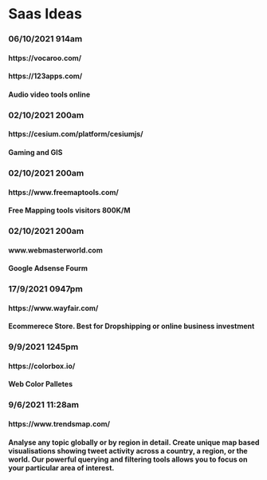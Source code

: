 # Saas Ideas

<h3>06/10/2021 914am</h3>
<h4>https://vocaroo.com/<h4>
  <h4>https://123apps.com/<h4>
<p>Audio video tools online</p>
  
<h3>02/10/2021 200am</h3>
<h4>https://cesium.com/platform/cesiumjs/<h4>
<p>Gaming and GIS</p>
  
<h3>02/10/2021 200am</h3>
<h4>https://www.freemaptools.com/<h4>
<p>Free Mapping tools visitors 800K/M</p>
  
<h3>02/10/2021 200am</h3>
<h4>www.webmasterworld.com<h4>
<p>Google Adsense Fourm</p>
  
<h3>17/9/2021 0947pm</h3>
<h4>https://www.wayfair.com/<h4>
<p>Ecommerece Store. Best for Dropshipping or online business investment</p>
  
<h3>9/9/2021 1245pm</h3>
<h4>https://colorbox.io/<h4>
<p>Web Color Palletes</p>
  
<h3>9/6/2021 11:28am</h3>
<h4>https://www.trendsmap.com/<h4>
<p>Analyse any topic globally or by region in detail. Create unique map based visualisations showing tweet activity across a country, a region, or the world. Our powerful querying and filtering tools allows you to focus on your particular area of interest.</p>
